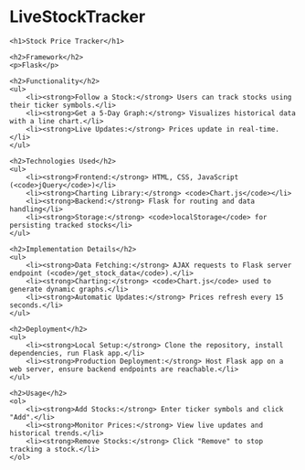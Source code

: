 # LiveStockTracker

    <h1>Stock Price Tracker</h1>

    <h2>Framework</h2>
    <p>Flask</p>

    <h2>Functionality</h2>
    <ul>
        <li><strong>Follow a Stock:</strong> Users can track stocks using their ticker symbols.</li>
        <li><strong>Get a 5-Day Graph:</strong> Visualizes historical data with a line chart.</li>
        <li><strong>Live Updates:</strong> Prices update in real-time.</li>
    </ul>

    <h2>Technologies Used</h2>
    <ul>
        <li><strong>Frontend:</strong> HTML, CSS, JavaScript (<code>jQuery</code>)</li>
        <li><strong>Charting Library:</strong> <code>Chart.js</code></li>
        <li><strong>Backend:</strong> Flask for routing and data handling</li>
        <li><strong>Storage:</strong> <code>localStorage</code> for persisting tracked stocks</li>
    </ul>

    <h2>Implementation Details</h2>
    <ul>
        <li><strong>Data Fetching:</strong> AJAX requests to Flask server endpoint (<code>/get_stock_data</code>).</li>
        <li><strong>Charting:</strong> <code>Chart.js</code> used to generate dynamic graphs.</li>
        <li><strong>Automatic Updates:</strong> Prices refresh every 15 seconds.</li>
    </ul>

    <h2>Deployment</h2>
    <ul>
        <li><strong>Local Setup:</strong> Clone the repository, install dependencies, run Flask app.</li>
        <li><strong>Production Deployment:</strong> Host Flask app on a web server, ensure backend endpoints are reachable.</li>
    </ul>

    <h2>Usage</h2>
    <ol>
        <li><strong>Add Stocks:</strong> Enter ticker symbols and click "Add".</li>
        <li><strong>Monitor Prices:</strong> View live updates and historical trends.</li>
        <li><strong>Remove Stocks:</strong> Click "Remove" to stop tracking a stock.</li>
    </ol>